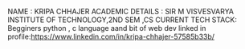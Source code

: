 NAME : KRIPA CHHAJER 
ACADEMIC DETAILS : SIR M VISVESVARYA INSTITUTE OF TECHNOLOGY,2ND SEM ,CS
CURRENT TECH STACK: Begginers python , c language aand bit of web dev
linked in profile:https://www.linkedin.com/in/kripa-chhajer-57585b33b/
